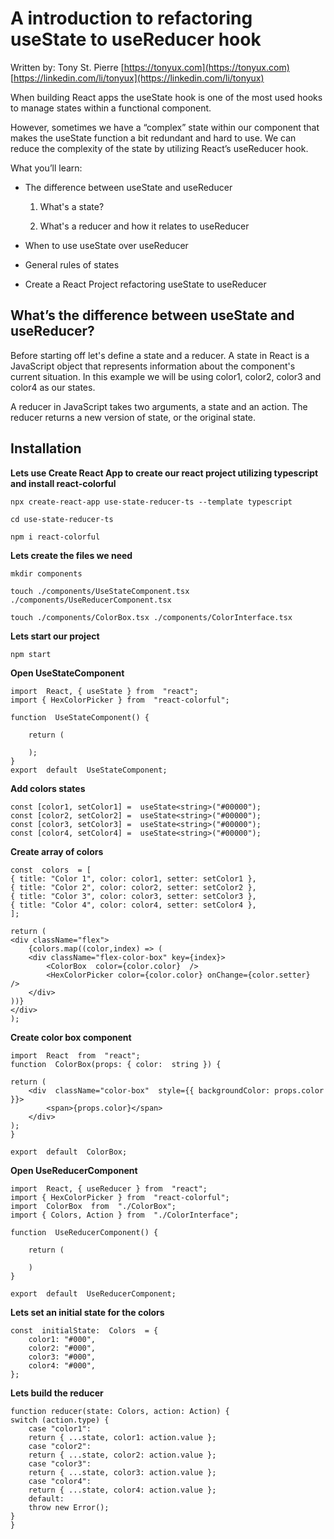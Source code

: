 # A introduction to refactoring useState to useReducer hook


Written by: Tony St. Pierre
[https://tonyux.com](https://tonyux.com)
[https://linkedin.com/li/tonyux](https://linkedin.com/li/tonyux)

When building React apps the useState hook is one of the most used hooks to manage states within a functional component.

However, sometimes we have a “complex” state within our component that makes the useState function a bit redundant and hard to use. We can reduce the complexity of the state by utilizing React’s useReducer hook.
  

What you’ll learn:

-   The difference between useState and useReducer
    
	1.  What's a state?
    
	2.  What's a reducer and how it relates to useReducer
    
-   When to use useState over useReducer
    
-   General rules of states
    
-   Create a React Project refactoring useState to useReducer

## What’s the difference between useState and useReducer?

Before starting off let's define a state and a reducer. A state in React is a JavaScript object that represents information about the component's current situation. In this example we will be using color1, color2, color3 and color4 as our states.

A reducer in JavaScript takes two arguments, a state and an action. The reducer returns a new version of state, or the original state.


## Installation



**Lets use Create React App to create our react project utilizing typescript and install react-colorful**

    npx create-react-app use-state-reducer-ts --template typescript
    
    cd use-state-reducer-ts
    
    npm i react-colorful

    
**Lets create the files we need**

    mkdir components
    
    touch ./components/UseStateComponent.tsx ./components/UseReducerComponent.tsx
    
    touch ./components/ColorBox.tsx ./components/ColorInterface.tsx


**Lets start our project**

    npm start

**Open UseStateComponent**

    import  React, { useState } from  "react";
    import { HexColorPicker } from  "react-colorful";

    function  UseStateComponent() {
    
	    return (
	    
	    );
    }
    export  default  UseStateComponent;

**Add colors states**

    const [color1, setColor1] =  useState<string>("#00000");
    const [color2, setColor2] =  useState<string>("#00000");
    const [color3, setColor3] =  useState<string>("#00000");
    const [color4, setColor4] =  useState<string>("#00000");

**Create array of colors**

    const  colors  = [
    { title: "Color 1", color: color1, setter: setColor1 },
    { title: "Color 2", color: color2, setter: setColor2 },
    { title: "Color 3", color: color3, setter: setColor3 },
    { title: "Color 4", color: color4, setter: setColor4 },
    ];

    return (
    <div className="flex">
	    {colors.map((color,index) => (
	    <div className="flex-color-box" key={index}>
			<ColorBox  color={color.color}  />
		    <HexColorPicker color={color.color} onChange={color.setter}  />
	    </div>
    ))}
    </div>
    );

**Create color box component**

    import  React  from  "react";
    function  ColorBox(props: { color:  string }) {
    
    return (
	    <div  className="color-box"  style={{ backgroundColor: props.color }}>
		    <span>{props.color}</span>
	    </div>
    );
    }

    export  default  ColorBox;



**Open UseReducerComponent**

    import  React, { useReducer } from  "react";
    import { HexColorPicker } from  "react-colorful";
    import  ColorBox  from  "./ColorBox";
    import { Colors, Action } from  "./ColorInterface";
    
    function  UseReducerComponent() {
  
	    return (
	    
	    )
    }
    
    export  default  UseReducerComponent;


**Lets set an initial state for the colors**

    const  initialState:  Colors  = {
	    color1: "#000",
	    color2: "#000",
	    color3: "#000",
	    color4: "#000",
    };


**Lets build the reducer**

    function reducer(state: Colors, action: Action) {
    switch (action.type) {
        case "color1":
        return { ...state, color1: action.value };
        case "color2":
        return { ...state, color2: action.value };
        case "color3":
        return { ...state, color3: action.value };
        case "color4":
        return { ...state, color4: action.value };
        default:
        throw new Error();
    }
    }